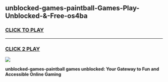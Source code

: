 
## unblocked-games-paintball-Games-Play-Unblocked-&-Free-os4ba
<h3>
<a href="https://premium76.site?title=unblocked-games-paintball&ref=24A">CLICK TO PLAY</a></h3>
<hr>

<h3>
<a href="https://premium76.site?title=unblocked-games-paintball&ref=24A">CLICK 2 PLAY</a>
  
</h3>

<a href="https://premium76.site?title=unblocked-games-paintball&ref=24A"><img src="https://clearcache.store/games.png"></a>


**unblocked-games-paintball games unblocked: Your Gateway to Fun and Accessible Online Gaming**

